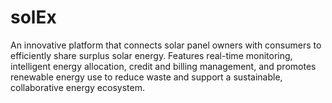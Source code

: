 # solEx
An innovative platform that connects solar panel owners with consumers to efficiently share surplus solar energy. Features real-time monitoring, intelligent energy allocation, credit and billing management, and promotes renewable energy use to reduce waste and support a sustainable, collaborative energy ecosystem.
